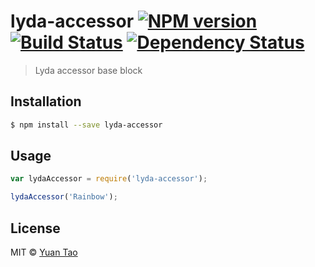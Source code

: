 # lyda-accessor [![NPM version][npm-image]][npm-url] [![Build Status][travis-image]][travis-url] [![Dependency Status][daviddm-image]][daviddm-url]
> Lyda accessor base block

## Installation

```sh
$ npm install --save lyda-accessor
```

## Usage

```js
var lydaAccessor = require('lyda-accessor');

lydaAccessor('Rainbow');
```
## License

MIT © [Yuan Tao]()


[npm-image]: https://badge.fury.io/js/lyda-accessor.svg
[npm-url]: https://npmjs.org/package/lyda-accessor
[travis-image]: https://travis-ci.org/taoyuan/lyda-accessor.svg?branch=master
[travis-url]: https://travis-ci.org/taoyuan/lyda-accessor
[daviddm-image]: https://david-dm.org/taoyuan/lyda-accessor.svg?theme=shields.io
[daviddm-url]: https://david-dm.org/taoyuan/lyda-accessor

